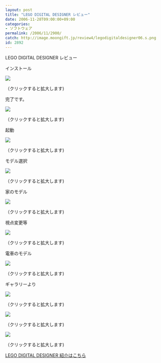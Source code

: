 ```yaml
---
layout: post
title: "LEGO DIGITAL DESIGNER レビュー"
date: 2006-11-28T09:00:00+09:00
categories:
- ソフトウェア
permalink: /2006/11/2900/
catch: http://image.moongift.jp/review4/legodigitaldesigner06.s.png
id: 2892
---
```

LEGO DIGITAL DESIGNER レビュー  
<!--more-->

インストール

  

[![](http://image.moongift.jp/review4/legodigitaldesigner01.s.png)](http://image.moongift.jp/review4/legodigitaldesigner01.png)  
  
（クリックすると拡大します)

  

完了です。

  

[![](http://image.moongift.jp/review4/legodigitaldesigner02.s.png)](http://image.moongift.jp/review4/legodigitaldesigner02.png)  
  
（クリックすると拡大します)

  

起動

  

[![](http://image.moongift.jp/review4/legodigitaldesigner03.s.png)](http://image.moongift.jp/review4/legodigitaldesigner03.png)  
  
（クリックすると拡大します)

  

モデル選択

  

[![](http://image.moongift.jp/review4/legodigitaldesigner04.s.png)](http://image.moongift.jp/review4/legodigitaldesigner04.png)  
  
（クリックすると拡大します)

  

家のモデル

  

[![](http://image.moongift.jp/review4/legodigitaldesigner05.s.png)](http://image.moongift.jp/review4/legodigitaldesigner05.png)  
  
（クリックすると拡大します)

  

視点変更等

  

[![](http://image.moongift.jp/review4/legodigitaldesigner06.s.png)](http://image.moongift.jp/review4/legodigitaldesigner06.png)  
  
（クリックすると拡大します)

  

電車のモデル

  

[![](http://image.moongift.jp/review4/legodigitaldesigner07.s.png)](http://image.moongift.jp/review4/legodigitaldesigner07.png)  
  
（クリックすると拡大します)

  

ギャラリーより

  

[![](http://image.moongift.jp/review4/legodigitaldesigner08.s.png)](http://image.moongift.jp/review4/legodigitaldesigner08.png)  
  
（クリックすると拡大します)

  

[![](http://image.moongift.jp/review4/legodigitaldesigner09.s.png)](http://image.moongift.jp/review4/legodigitaldesigner09.png)  
  
（クリックすると拡大します)

  

[![](http://image.moongift.jp/review4/legodigitaldesigner10.s.png)](http://image.moongift.jp/review4/legodigitaldesigner10.png)  
  
（クリックすると拡大します)

  

[LEGO DIGITAL DESIGNER 紹介はこちら](http://fw.moongift.jp/intro/i-2899.html)


